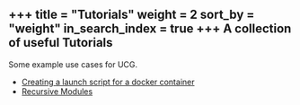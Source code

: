 +++
title = "Tutorials"
weight = 2
sort_by = "weight"
in_search_index = true
+++
A collection of useful Tutorials
----------

Some example use cases for UCG.

* <a href="script">Creating a launch script for a docker container</a>
* <a href="recursive-modules">Recursive Modules</a>
